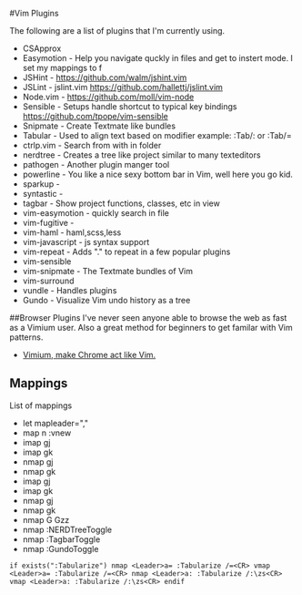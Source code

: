 #Vim Plugins

The following are a list of plugins that I'm currently using.

* CSApprox
* Easymotion - Help you navigate quckly in files and get to instert mode. I set my mappings to <leader><leader>f
* JSHint - https://github.com/walm/jshint.vim
* JSLint - jslint.vim https://github.com/hallettj/jslint.vim
* Node.vim - https://github.com/moll/vim-node
* Sensible - Setups handle shortcut to typical key bindings https://github.com/tpope/vim-sensible
* Snipmate - Create Textmate like bundles
* Tabular - Used to align text based on modifier example: :Tab/: or :Tab/=
* ctrlp.vim - Search from with in folder
* nerdtree - Creates a tree like project similar to many texteditors
* pathogen - Another plugin manger tool
* powerline - You like a nice sexy bottom bar in Vim, well here you go kid.
* sparkup - 
* syntastic - 
* tagbar - Show project functions, classes, etc in view
* vim-easymotion - quickly search in file
* vim-fugitive - 
* vim-haml - haml,scss,less
* vim-javascript - js syntax support
* vim-repeat - Adds "." to repeat in a few popular plugins
* vim-sensible
* vim-snipmate - The Textmate bundles of Vim
* vim-surround
* vundle - Handles plugins
* Gundo - Visualize Vim undo history as a tree


##Browser Plugins
I've never seen anyone able to browse the web as fast as a Vimium user. Also a great method for beginners to get familar with Vim patterns.
* [Vimium, make Chrome act like Vim.](https://www.google.com/url?sa=t&rct=j&q=&esrc=s&source=web&cd=1&ved=0CCsQFjAA&url=https%3A%2F%2Fchrome.google.com%2Fwebstore%2Fdetail%2Fvimium%2Fdbepggeogbaibhgnhhndojpepiihcmeb%3Fhl%3Den&ei=NTAhUu2-L9G-sASNjYCIDg&usg=AFQjCNGVEIsfGDVYlqfmpcukjesiUdGsTw&bvm=bv.51495398,d.cWc)

## Mappings

List of mappings 
* let mapleader=","
* map <leader>n :vnew<cr>
* imap <silent> <Down> <C-o>gj
* imap <silent> <Up> <C-o>gk
* nmap <silent> <Down> gj
* nmap <silent> <Up> gk
* imap <silent> <Down> <C-o>gj
* imap <silent> <Up> <C-o>gk
* nmap <silent> <Down> gj
* nmap <silent> <Up> gk
* nmap <silent> G  Gzz
* nmap <silent> <C-D> :NERDTreeToggle<CR>
* nmap <F8> :TagbarToggle<CR>
* nmap <F5>:GundoToggle<CR>


`
if exists(":Tabularize")
  nmap <Leader>a= :Tabularize /=<CR>
  vmap <Leader>a= :Tabularize /=<CR>
  nmap <Leader>a: :Tabularize /:\zs<CR>
  vmap <Leader>a: :Tabularize /:\zs<CR>
endif
`
